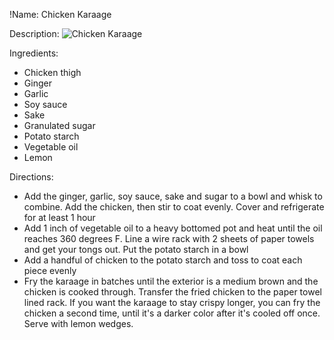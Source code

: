 !Name: Chicken Karaage

Description:
![Chicken Karaage](https://www.themealdb.com/images/media/meals/tyywsw1505930373.jpg "Chicken Karaage")

Ingredients:
- Chicken thigh
- Ginger
- Garlic
- Soy sauce
- Sake
- Granulated sugar
- Potato starch
- Vegetable oil
- Lemon

Directions:
- Add the ginger, garlic, soy sauce, sake and sugar to a bowl and whisk to combine. Add the chicken, then stir to coat evenly. Cover and refrigerate for at least 1 hour
- Add 1 inch of vegetable oil to a heavy bottomed pot and heat until the oil reaches 360 degrees F. Line a wire rack with 2 sheets of paper towels and get your tongs out. Put the potato starch in a bowl
- Add a handful of chicken to the potato starch and toss to coat each piece evenly
- Fry the karaage in batches until the exterior is a medium brown and the chicken is cooked through. Transfer the fried chicken to the paper towel lined rack. If you want the karaage to stay crispy longer, you can fry the chicken a second time, until it's a darker color after it's cooled off once. Serve with lemon wedges.
